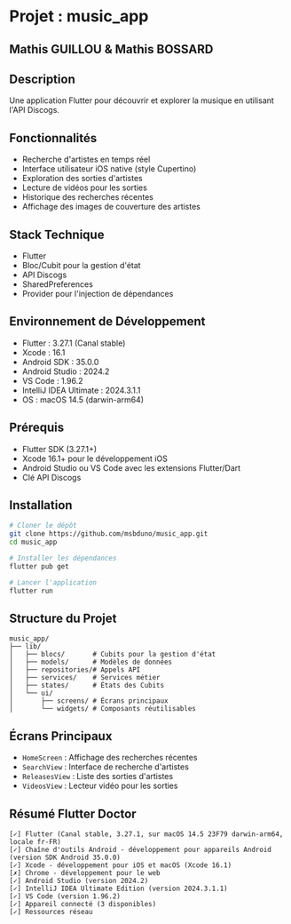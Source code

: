 #  Projet : music_app

## Mathis GUILLOU & Mathis BOSSARD

## Description
Une application Flutter pour découvrir et explorer la musique en utilisant l'API Discogs.

## Fonctionnalités
- Recherche d'artistes en temps réel
- Interface utilisateur iOS native (style Cupertino)
- Exploration des sorties d'artistes
- Lecture de vidéos pour les sorties
- Historique des recherches récentes
- Affichage des images de couverture des artistes

## Stack Technique
- Flutter
- Bloc/Cubit pour la gestion d'état
- API Discogs
- SharedPreferences
- Provider pour l'injection de dépendances

## Environnement de Développement
- Flutter : 3.27.1 (Canal stable)
- Xcode : 16.1
- Android SDK : 35.0.0
- Android Studio : 2024.2
- VS Code : 1.96.2
- IntelliJ IDEA Ultimate : 2024.3.1.1
- OS : macOS 14.5 (darwin-arm64)

## Prérequis
- Flutter SDK (3.27.1+)
- Xcode 16.1+ pour le développement iOS
- Android Studio ou VS Code avec les extensions Flutter/Dart
- Clé API Discogs

## Installation
```bash
# Cloner le dépôt
git clone https://github.com/msbduno/music_app.git
cd music_app

# Installer les dépendances
flutter pub get

# Lancer l'application
flutter run
```

## Structure du Projet
```
music_app/
├── lib/
│   ├── blocs/       # Cubits pour la gestion d'état
│   ├── models/      # Modèles de données
│   ├── repositories/# Appels API
│   ├── services/    # Services métier
│   ├── states/      # États des Cubits
│   └── ui/
│       ├── screens/ # Écrans principaux
│       └── widgets/ # Composants réutilisables
```

## Écrans Principaux
- `HomeScreen` : Affichage des recherches récentes
- `SearchView` : Interface de recherche d'artistes
- `ReleasesView` : Liste des sorties d'artistes
- `VideosView` : Lecteur vidéo pour les sorties


## Résumé Flutter Doctor
```
[✓] Flutter (Canal stable, 3.27.1, sur macOS 14.5 23F79 darwin-arm64, locale fr-FR)
[✓] Chaîne d'outils Android - développement pour appareils Android (version SDK Android 35.0.0)
[✓] Xcode - développement pour iOS et macOS (Xcode 16.1)
[✗] Chrome - développement pour le web
[✓] Android Studio (version 2024.2)
[✓] IntelliJ IDEA Ultimate Edition (version 2024.3.1.1)
[✓] VS Code (version 1.96.2)
[✓] Appareil connecté (3 disponibles)
[✓] Ressources réseau
```

